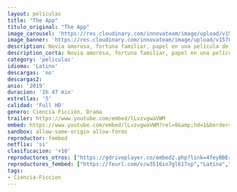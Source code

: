 ```yaml
---
layout: peliculas
title: "The App"
titulo_original: "The App"
image_carousel: 'https://res.cloudinary.com/innovateam/image/upload/v1578194044/App-min_mxnsqh.jpg'
image_banner: 'https://res.cloudinary.com/innovateam/image/upload/v1578194046/the-app-poster-min_ijjnuh.jpg'
description: Novia amorosa, fortuna familiar, papel en una película de fuga, él lo tiene todo. Hasta que una aplicación despierta un nuevo y poderoso anhelo. Mientras está en Roma para rodar su primera película, Niccolò se obsesiona y entra en una espiral autodestructiva.
description_corta: Novia amorosa, fortuna familiar, papel en una película de fuga, él lo tiene todo. Hasta que una aplicación despierta un nuevo y poderoso anhelo. Mientras está en...
category: 'peliculas'
idioma: 'Latino'
descargas: 'no'
descargas2:
anio: '2019'
duracion: '1h 47 min'
estrellas: '5'
calidad: 'Full HD'
genero: Ciencia Ficción, Drama
trailer: https://www.youtube.com/embed/lLvzvgwaVWM
embed: https://www.youtube.com/embed/lLvzvgwaVWM?rel=0&amp;hd=1&border=0&wmode=opaque&enablejsapi=1&modestbranding=1&controls=1&showinfo=1
sandbox: allow-same-origin allow-forms
reproductor: fembed
netflix: 'si'
clasificacion: '+10'
reproductores_otros: ["https://gdriveplayer.co/embed2.php?link=4feyBBErgb1Q5UMvuWh36g%252FuMs%252FOkSAXi9HPlKzuONoH5NSMOo7wiPCzYDncPRRMlL1T0QnBv2tXgdMVLC9iT3IyrpImALXrG67hCw61hYSZQ4PM7u9vt%252BQICKstnYqTQ%252BRDLXjLdZIQ1NloRa8NO%252B1mMhrB%252FCJ9YoFKuWF7wUcSuoaxi9s1z%252BT8ibtzKBTsW0Pmmniwp%252FDnKhpyfX2Yv2","Latino","https://gdriveplayer.co/embed2.php?link=WZegob4x0ydguxo2hoMdiwQFmy7MGpS7T7RnsxI47fk0%252BL023QeiUvVXv3QCcLw%252BG6nUwXDZv4GHsAFYQtRwlRNazq0VD0dHvJ2rStvbB7XWJOed7HtXQa9y09okVjdBpuN9xlpJbWwkWkdgXmNEgugnxI5U8ItAkpRvIJc2lyjXiyMJuxzrqBGZWC%252BT87GW2g%252Bz0dim%252F%252BWCHzThUHVrI8","Latino","https://mstream.space/ktvhxzt5dcls","Latino"]
reproductores_fembed: ["https://feurl.com/v/w3516in7gl617xp","Latino","https://feurl.com/v/e21ezs-q8nzzw5w","Latino","https://feurl.com/v/1ezegcjn35nk47e","Latino"]
tags:
- Ciencia-Ficcion
---
```













